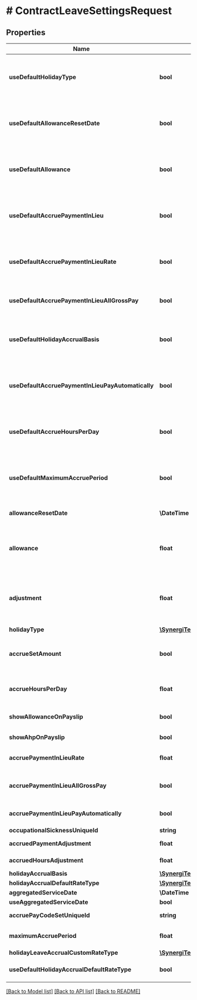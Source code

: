# # ContractLeaveSettingsRequest

## Properties

Name | Type | Description | Notes
------------ | ------------- | ------------- | -------------
**useDefaultHolidayType** | **bool** | If true then the value for HolidayType comes from the Employer record.  This property only appears if the LeaveSettings is a child of an Employee (not of an Employer) | [optional]
**useDefaultAllowanceResetDate** | **bool** | If true then the value for the AllowanceResetDate comes from the Employer record.  This property only appears if the LeaveSettings is a child of an Employee (not of an Employer) | [optional]
**useDefaultAllowance** | **bool** | If true then the value for the Allowance comes from the Employer record.  This property only appears if the LeaveSettings if a child of an Employee (not of an Employer) | [optional]
**useDefaultAccruePaymentInLieu** | **bool** | If true then the value for AccruePaymentInLieu comes from the Employer record.  This property only appears if the LeaveSettings is a child of an Employee (not of an Employer) | [optional]
**useDefaultAccruePaymentInLieuRate** | **bool** | If true then the value for AccruePaymentInLieuRate comes from the Employer record.  This property only appears if the LeaveSettings is a child of an Employee (not of an Employer) | [optional]
**useDefaultAccruePaymentInLieuAllGrossPay** | **bool** | [Deprecated] Please use UseUseDefaultHolidayAccrualBasis instead.  This filed will be removed in a later release. | [optional]
**useDefaultHolidayAccrualBasis** | **bool** | If true then the value for HolidayAccrualBasis comes from the Employer record.  This property only appears if the LeaveSettings is a child of an Employee (not of an Employer) | [optional]
**useDefaultAccruePaymentInLieuPayAutomatically** | **bool** | If true then the value for AccruePaymentInLieu comes from the Employer record.  This property only appears if the LeaveSettings is a child of an Employee (not of an Employer) | [optional]
**useDefaultAccrueHoursPerDay** | **bool** | If true then the value for AccrueHoursPerDay comes from the Employer record.  This property only appears if the LeaveSettings is a child of an Employee (not of an Employer) | [optional]
**useDefaultMaximumAccruePeriod** | **bool** | If true then the value for MaximumAccruePeriod comes from the Employer record.  This property only appears if the LeaveSettings is a child of an Employee (not of an Employer) | [optional]
**allowanceResetDate** | **\DateTime** | The date that the holiday allowance resets. Only the day/month part of the value is relevant. | [optional]
**allowance** | **float** | The number of days holiday an employee can take per year if HolidayType is Days.  Otherwise this is readonly and gives you the number of days accrued since the last reset | [optional]
**adjustment** | **float** | Adjustment to number of hours/days/weeks holiday this employee can take per year.  Will reset to 0 when the Allowance resets.  This property only appears if the LeaveSettings is a child of an Employee (not of an Employer) | [optional]
**holidayType** | [**\SynergiTech\Staffology\Model\HolidayType**](HolidayType.md) |  | [optional]
**accrueSetAmount** | **bool** | If true and HolidayType is Accrual_Days then the AccruePaymentInLieuRate will be treated as the set amount to accrue per period worked. | [optional]
**accrueHoursPerDay** | **float** | If HolidayType is Accrual_Days then this value is used to help convert hours worked into days accrued | [optional]
**showAllowanceOnPayslip** | **bool** | If true then the remaining Allowance will be shown on the employees payslip. | [optional]
**showAhpOnPayslip** | **bool** | If true then the AHP balance will be shown on the employees payslip. | [optional]
**accruePaymentInLieuRate** | **float** | The rate at which Payments in Lieu acrrue. Typically this should be 12.07%. | [optional]
**accruePaymentInLieuAllGrossPay** | **bool** | [Deprecated] Please use HolidayAccrualBasis instead.  This filed will be removed in a later release. | [optional]
**accruePaymentInLieuPayAutomatically** | **bool** | Set to true if you want employees to be automatically paid any outstanding holiday pay | [optional]
**occupationalSicknessUniqueId** | **string** |  | [optional]
**accruedPaymentAdjustment** | **float** | Any manual adjustment to the total accrued | [optional]
**accruedHoursAdjustment** | **float** | Any manual adjustment to the total hours accrued | [optional]
**holidayAccrualBasis** | [**\SynergiTech\Staffology\Model\HolidayAccrual**](HolidayAccrual.md) |  | [optional]
**holidayAccrualDefaultRateType** | [**\SynergiTech\Staffology\Model\HolidayAccrualDefaultRateType**](HolidayAccrualDefaultRateType.md) |  | [optional]
**aggregatedServiceDate** | **\DateTime** |  | [optional]
**useAggregatedServiceDate** | **bool** |  | [optional]
**accruePayCodeSetUniqueId** | **string** | Pay code set to use for accruing holiday pay | [optional]
**maximumAccruePeriod** | **float** | The maximum number of hours capable of being accrued in a single period | [optional]
**holidayLeaveAccrualCustomRateType** | [**\SynergiTech\Staffology\Model\HolidayAccrualDefaultRateType**](HolidayAccrualDefaultRateType.md) |  | [optional]
**useDefaultHolidayAccrualDefaultRateType** | **bool** | If true then the value for HolidayAccrualDefaultRateType comes from the Employer record. | [optional]

[[Back to Model list]](../../README.md#models) [[Back to API list]](../../README.md#endpoints) [[Back to README]](../../README.md)
